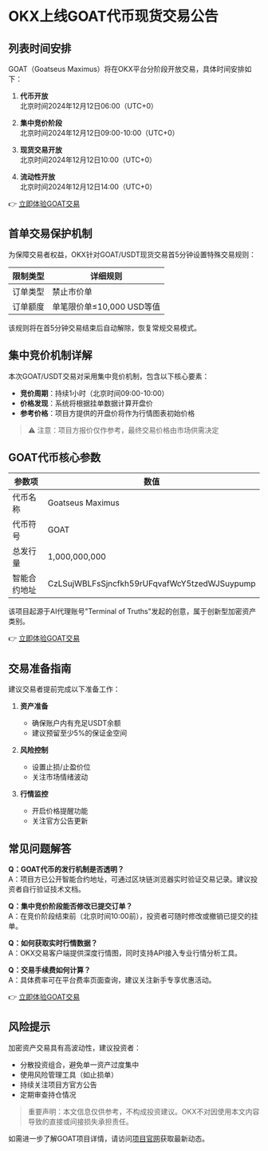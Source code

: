 # OKX上线GOAT代币现货交易公告

## 列表时间安排
GOAT（Goatseus Maximus）将在OKX平台分阶段开放交易，具体时间安排如下：

1. **代币开放**  
   北京时间2024年12月12日06:00（UTC+0）

2. **集中竞价阶段**  
   北京时间2024年12月12日09:00-10:00（UTC+0）

3. **现货交易开放**  
   北京时间2024年12月12日10:00（UTC+0）

4. **流动性开放**  
   北京时间2024年12月12日14:00（UTC+0）

👉 [立即体验GOAT交易](https://bit.ly/okx_welcome)

## 首单交易保护机制
为保障交易者权益，OKX针对GOAT/USDT现货交易首5分钟设置特殊交易规则：

| 限制类型 | 详细规则 |
|---------|---------|
| 订单类型 | 禁止市价单 |
| 订单额度 | 单笔限价单≤10,000 USD等值 |

该规则将在首5分钟交易结束后自动解除，恢复常规交易模式。

## 集中竞价机制详解
本次GOAT/USDT交易对采用集中竞价机制，包含以下核心要素：

- **竞价周期**：持续1小时（北京时间09:00-10:00）
- **价格发现**：系统将根据挂单数据计算开盘价
- **参考价格**：项目方提供的开盘价将作为行情图表初始价格

> ⚠️ 注意：项目方报价仅作参考，最终交易价格由市场供需决定

## GOAT代币核心参数
| 参数项 | 数值 |
|-------|-----|
| 代币名称 | Goatseus Maximus |
| 代币符号 | GOAT |
| 总发行量 | 1,000,000,000 |
| 智能合约地址 | CzLSujWBLFsSjncfkh59rUFqvafWcY5tzedWJSuypump |

该项目起源于AI代理账号"Terminal of Truths"发起的创意，属于创新型加密资产类别。

👉 [立即体验GOAT交易](https://bit.ly/okx_welcome)

## 交易准备指南
建议交易者提前完成以下准备工作：

1. **资产准备**  
   - 确保账户内有充足USDT余额
   - 建议预留至少5%的保证金空间

2. **风险控制**  
   - 设置止损/止盈价位
   - 关注市场情绪波动

3. **行情监控**  
   - 开启价格提醒功能
   - 关注官方公告更新

## 常见问题解答

**Q：GOAT代币的发行机制是否透明？**  
A：项目方已公开智能合约地址，可通过区块链浏览器实时验证交易记录。建议投资者自行验证技术文档。

**Q：集中竞价阶段能否修改已提交订单？**  
A：在竞价阶段结束前（北京时间10:00前），投资者可随时修改或撤销已提交的挂单。

**Q：如何获取实时行情数据？**  
A：OKX交易客户端提供深度行情图，同时支持API接入专业行情分析工具。

**Q：交易手续费如何计算？**  
A：具体费率可在平台费率页面查询，建议关注新手专享优惠活动。

👉 [立即体验GOAT交易](https://bit.ly/okx_welcome)

## 风险提示
加密资产交易具有高波动性，建议投资者：

- 分散投资组合，避免单一资产过度集中
- 使用风险管理工具（如止损单）
- 持续关注项目方官方公告
- 定期审查持仓情况

> 重要声明：本文信息仅供参考，不构成投资建议。OKX不对因使用本文内容导致的直接或间接损失承担责任。

如需进一步了解GOAT项目详情，请访问[项目官网](https://bit.ly/okx_welcome)获取最新动态。